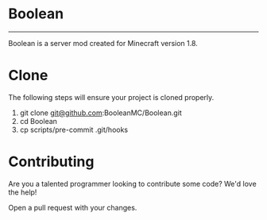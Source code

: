# Boolean
--------------------------

Boolean is a server mod created for Minecraft version 1.8.

# Clone

The following steps will ensure your project is cloned properly.
1. git clone git@github.com:BooleanMC/Boolean.git
2. cd Boolean
3. cp scripts/pre-commit .git/hooks

# Contributing

Are you a talented programmer looking to contribute some code? We'd love the help!

Open a pull request with your changes.
